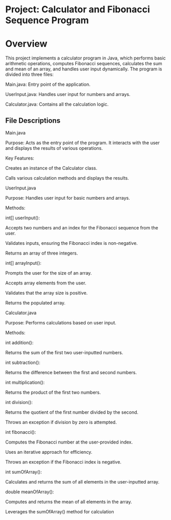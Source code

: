  # Project: Calculator and Fibonacci Sequence Program

# Overview

This project implements a calculator program in Java, which performs basic arithmetic operations, computes Fibonacci sequences, calculates the sum and mean of an array, and handles user input dynamically. The program is divided into three files:

Main.java: Entry point of the application.

UserInput.java: Handles user input for numbers and arrays.

Calculator.java: Contains all the calculation logic.

## File Descriptions

Main.java

Purpose: Acts as the entry point of the program. It interacts with the user and displays the results of various operations.

Key Features:

Creates an instance of the Calculator class.

Calls various calculation methods and displays the results.

UserInput.java

Purpose: Handles user input for basic numbers and arrays.

Methods:

int[] userInput():

Accepts two numbers and an index for the Fibonacci sequence from the user.

Validates inputs, ensuring the Fibonacci index is non-negative.

Returns an array of three integers.

int[] arrayInput():

Prompts the user for the size of an array.

Accepts array elements from the user.

Validates that the array size is positive.

Returns the populated array.

Calculator.java

Purpose: Performs calculations based on user input.

Methods:

int addition():

Returns the sum of the first two user-inputted numbers.

int subtraction():

Returns the difference between the first and second numbers.

int multiplication():

Returns the product of the first two numbers.

int division():

Returns the quotient of the first number divided by the second.

Throws an exception if division by zero is attempted.

int fibonacci():

Computes the Fibonacci number at the user-provided index.

Uses an iterative approach for efficiency.

Throws an exception if the Fibonacci index is negative.

int sumOfArray():

Calculates and returns the sum of all elements in the user-inputted array.

double meanOfArray():

Computes and returns the mean of all elements in the array.

Leverages the sumOfArray() method for calculation
